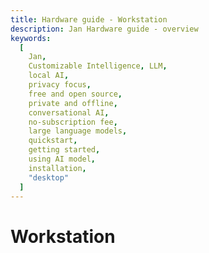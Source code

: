 ```yaml
---
title: Hardware guide - Workstation
description: Jan Hardware guide - overview
keywords:
  [
    Jan,
    Customizable Intelligence, LLM,
    local AI,
    privacy focus,
    free and open source,
    private and offline,
    conversational AI,
    no-subscription fee,
    large language models,
    quickstart,
    getting started,
    using AI model,
    installation,
    "desktop"
  ]
---
```


# Workstation
